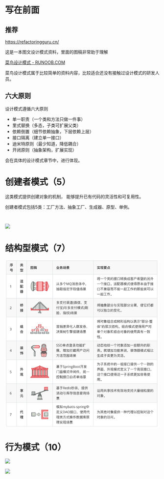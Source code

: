 





# 写在前面

## 推荐

https://refactoringguru.cn/

这是一本图文设计模式资料，里面的图稿非常助于理解

[菜鸟设计模式 - RUNOOB.COM](https://www.runoob.com/design-pattern/design-pattern-tutorial.html)

菜鸟设计模式属于比较简单的资料内容，比较适合还没有接触过设计模式的研发人员。



## 六大原则

设计模式遵循六大原则

- 单一职责（一个类和方法只做一件事）
- 里式替换（多态，子类可扩展父类）
- 依赖倒置（细节依赖抽象，下层依赖上层）
- 接口隔离（建立单一接口）
- 迪米特原则（最少知道，降低耦合）
- 开闭原则（抽象架构，扩展实现）

会在具体的设计模式章节中，进行体现。



# 创建者模式（5）

这类模式提供创建对象的机制， 能够提升已有代码的灵活性和可复用性。

创建者模式包括5类：工厂方法、抽象工厂、生成器、原型、单例。

<br>

![](https://notes2021.oss-cn-beijing.aliyuncs.com/2021/image-20220601230335735.png)







# 结构型模式（7）

![](./img/1.png)













# 行为模式（10）

![](https://notes2021.oss-cn-beijing.aliyuncs.com/2021/image-20220601230631248.png)

![](https://notes2021.oss-cn-beijing.aliyuncs.com/2021/image-20220601230700916.png)

































